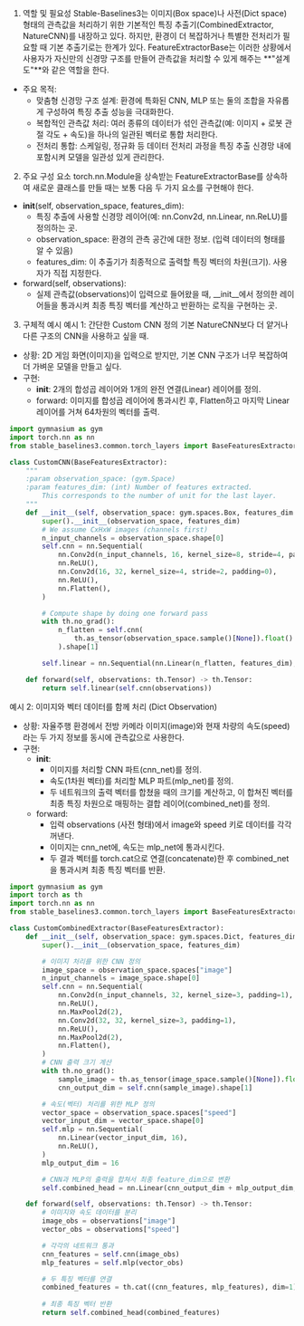 ---
---
1. 역할 및 필요성
Stable-Baselines3는 이미지(Box space)나 사전(Dict space) 형태의 관측값을 처리하기 위한 기본적인 특징 추출기(CombinedExtractor, NatureCNN)를 내장하고 있다. 하지만, 환경이 더 복잡하거나 특별한 전처리가 필요할 때 기본 추출기로는 한계가 있다.
FeatureExtractorBase는 이러한 상황에서 사용자가 자신만의 신경망 구조를 만들어 관측값을 처리할 수 있게 해주는 **"설계도"**와 같은 역할을 한다.
 * 주요 목적:
   * 맞춤형 신경망 구조 설계: 환경에 특화된 CNN, MLP 또는 둘의 조합을 자유롭게 구성하여 특징 추출 성능을 극대화한다.
   * 복합적인 관측값 처리: 여러 종류의 데이터가 섞인 관측값(예: 이미지 + 로봇 관절 각도 + 속도)을 하나의 일관된 벡터로 통합 처리한다.
   * 전처리 통합: 스케일링, 정규화 등 데이터 전처리 과정을 특징 추출 신경망 내에 포함시켜 모델을 일관성 있게 관리한다.
2. 주요 구성 요소
torch.nn.Module을 상속받는 FeatureExtractorBase를 상속하여 새로운 클래스를 만들 때는 보통 다음 두 가지 요소를 구현해야 한다.
 * __init__(self, observation_space, features_dim):
   * 특징 추출에 사용할 신경망 레이어(예: nn.Conv2d, nn.Linear, nn.ReLU)를 정의하는 곳.
   * observation_space: 환경의 관측 공간에 대한 정보. (입력 데이터의 형태를 알 수 있음)
   * features_dim: 이 추출기가 최종적으로 출력할 특징 벡터의 차원(크기). 사용자가 직접 지정한다.
 * forward(self, observations):
   * 실제 관측값(observations)이 입력으로 들어왔을 때, __init__에서 정의한 레이어들을 통과시켜 최종 특징 벡터를 계산하고 반환하는 로직을 구현하는 곳.
3. 구체적 예시
예시 1: 간단한 Custom CNN 정의
기본 NatureCNN보다 더 얕거나 다른 구조의 CNN을 사용하고 싶을 때.
 * 상황: 2D 게임 화면(이미지)을 입력으로 받지만, 기본 CNN 구조가 너무 복잡하여 더 가벼운 모델을 만들고 싶다.
 * 구현:
   * __init__: 2개의 합성곱 레이어와 1개의 완전 연결(Linear) 레이어를 정의.
   * forward: 이미지를 합성곱 레이어에 통과시킨 후, Flatten하고 마지막 Linear 레이어를 거쳐 64차원의 벡터를 출력.

```python
import gymnasium as gym
import torch.nn as nn
from stable_baselines3.common.torch_layers import BaseFeaturesExtractor

class CustomCNN(BaseFeaturesExtractor):
    """
    :param observation_space: (gym.Space)
    :param features_dim: (int) Number of features extracted.
        This corresponds to the number of unit for the last layer.
    """
    def __init__(self, observation_space: gym.spaces.Box, features_dim: int = 64):
        super().__init__(observation_space, features_dim)
        # We assume CxHxW images (channels first)
        n_input_channels = observation_space.shape[0]
        self.cnn = nn.Sequential(
            nn.Conv2d(n_input_channels, 16, kernel_size=8, stride=4, padding=0),
            nn.ReLU(),
            nn.Conv2d(16, 32, kernel_size=4, stride=2, padding=0),
            nn.ReLU(),
            nn.Flatten(),
        )

        # Compute shape by doing one forward pass
        with th.no_grad():
            n_flatten = self.cnn(
                th.as_tensor(observation_space.sample()[None]).float()
            ).shape[1]

        self.linear = nn.Sequential(nn.Linear(n_flatten, features_dim), nn.ReLU())

    def forward(self, observations: th.Tensor) -> th.Tensor:
        return self.linear(self.cnn(observations))

```

예시 2: 이미지와 벡터 데이터를 함께 처리 (Dict Observation)
 * 상황: 자율주행 환경에서 전방 카메라 이미지(image)와 현재 차량의 속도(speed)라는 두 가지 정보를 동시에 관측값으로 사용한다.
 * 구현:
   * __init__:
     * 이미지를 처리할 CNN 파트(cnn_net)를 정의.
     * 속도(1차원 벡터)를 처리할 MLP 파트(mlp_net)를 정의.
     * 두 네트워크의 출력 벡터를 합쳤을 때의 크기를 계산하고, 이 합쳐진 벡터를 최종 특징 차원으로 매핑하는 결합 레이어(combined_net)를 정의.
   * forward:
     * 입력 observations (사전 형태)에서 image와 speed 키로 데이터를 각각 꺼낸다.
     * 이미지는 cnn_net에, 속도는 mlp_net에 통과시킨다.
     * 두 결과 벡터를 torch.cat으로 연결(concatenate)한 후 combined_net을 통과시켜 최종 특징 벡터를 반환.

```python
import gymnasium as gym
import torch as th
import torch.nn as nn
from stable_baselines3.common.torch_layers import BaseFeaturesExtractor

class CustomCombinedExtractor(BaseFeaturesExtractor):
    def __init__(self, observation_space: gym.spaces.Dict, features_dim: int = 128):
        super().__init__(observation_space, features_dim)

        # 이미지 처리를 위한 CNN 정의
        image_space = observation_space.spaces["image"]
        n_input_channels = image_space.shape[0]
        self.cnn = nn.Sequential(
            nn.Conv2d(n_input_channels, 32, kernel_size=3, padding=1),
            nn.ReLU(),
            nn.MaxPool2d(2),
            nn.Conv2d(32, 32, kernel_size=3, padding=1),
            nn.ReLU(),
            nn.MaxPool2d(2),
            nn.Flatten(),
        )
        # CNN 출력 크기 계산
        with th.no_grad():
            sample_image = th.as_tensor(image_space.sample()[None]).float()
            cnn_output_dim = self.cnn(sample_image).shape[1]

        # 속도(벡터) 처리를 위한 MLP 정의
        vector_space = observation_space.spaces["speed"]
        vector_input_dim = vector_space.shape[0]
        self.mlp = nn.Sequential(
            nn.Linear(vector_input_dim, 16),
            nn.ReLU(),
        )
        mlp_output_dim = 16

        # CNN과 MLP의 출력을 합쳐서 최종 feature_dim으로 변환
        self.combined_head = nn.Linear(cnn_output_dim + mlp_output_dim, features_dim)

    def forward(self, observations: th.Tensor) -> th.Tensor:
        # 이미지와 속도 데이터를 분리
        image_obs = observations["image"]
        vector_obs = observations["speed"]

        # 각각의 네트워크 통과
        cnn_features = self.cnn(image_obs)
        mlp_features = self.mlp(vector_obs)

        # 두 특징 벡터를 연결
        combined_features = th.cat((cnn_features, mlp_features), dim=1)
        
        # 최종 특징 벡터 반환
        return self.combined_head(combined_features)
```
